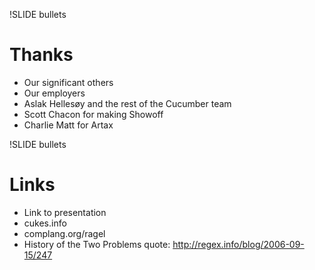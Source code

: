 !SLIDE bullets
# Thanks

* Our significant others
* Our employers
* Aslak Hellesøy and the rest of the Cucumber team
* Scott Chacon for making Showoff
* Charlie Matt for Artax

!SLIDE bullets
# Links

* Link to presentation
* cukes.info
* complang.org/ragel
* History of the Two Problems quote: http://regex.info/blog/2006-09-15/247
